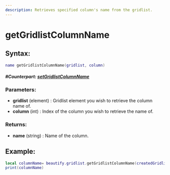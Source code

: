 ```yaml
---
description: Retrieves specified column's name from the gridlist.
---
```


# getGridlistColumnName

## **Syntax:**

```lua
name getGridlistColumnName(gridlist, column)
```

#### _**\#Counterpart:**_ [_**setGridlistColumnName**_](https://github.com/OvileAmriam/MTA-Beautify-Library/tree/8b32a1354f437b84b8192867c66f498a0fc3cd85/docs/elements/gridlist/setgridlistcolumnname/README.md)

### **Parameters:**

* **gridlist** \(element\) : Gridlist element you wish to retrieve the column name of.
* **column** \(int\) : Index of the column you wish to retrieve the name of.

### **Returns:**

* **name** \(string\) : Name of the column.

## **Example:**

```lua
local columnName= beautify.gridlist.getGridlistColumnName(createdGridlist, 1)
print(columnName)
```

